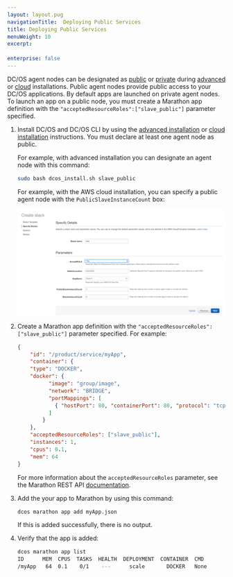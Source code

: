 ```yaml
---
layout: layout.pug
navigationTitle:  Deploying Public Services
title: Deploying Public Services
menuWeight: 10
excerpt:

enterprise: false
---
```


<!-- This source repo for this topic is https://github.com/dcos/dcos-docs -->


DC/OS agent nodes can be designated as [public](/1.7/overview/concepts/#public-agent-node) or [private](/1.7/overview/concepts/#private-agent-node) during [advanced](/1.7/administration/installing/oss/custom/) or [cloud](/1.7/administration/installing/oss/cloud/) installations. Public agent nodes provide public access to your DC/OS applications. By default apps are launched on private agent nodes. To launch an app on a public node, you must create a Marathon app definition with the `"acceptedResourceRoles":["slave_public"]` parameter specified.


1.  Install DC/OS and DC/OS CLI by using the [advanced installation](/1.7/administration/installing/oss/custom/) or [cloud installation](/1.7/administration/installing/oss/cloud/) instructions. You must declare at least one agent node as public.

    For example, with advanced installation you can designate an agent node with this command:

    ```bash
    sudo bash dcos_install.sh slave_public
    ```

    For example, with the AWS cloud installation, you can specify a public agent node with the `PublicSlaveInstanceCount` box:

    ![alt text](../img/dcos-aws-step2c.png)

1.  Create a Marathon app definition with the `"acceptedResourceRoles":["slave_public"]` parameter specified. For example:

    ```json
    {
        "id": "/product/service/myApp",
        "container": {
        "type": "DOCKER",
        "docker": {
              "image": "group/image",
              "network": "BRIDGE",
              "portMappings": [
                { "hostPort": 80, "containerPort": 80, "protocol": "tcp"}
              ]
            }
        },
        "acceptedResourceRoles": ["slave_public"],
        "instances": 1,
        "cpus": 0.1,
        "mem": 64
    }
    ```

    For more information about the `acceptedResourceRoles` parameter, see the Marathon REST API [documentation](https://mesosphere.github.io/marathon/docs/rest-api.html).

1.  Add the your app to Marathon by using this command:

    ```bash
    dcos marathon app add myApp.json
    ```

    If this is added successfully, there is no output.

1.  Verify that the app is added:

    ```bash
    dcos marathon app list
    ID      MEM  CPUS  TASKS  HEALTH  DEPLOYMENT  CONTAINER  CMD
    /myApp   64  0.1    0/1    ---      scale       DOCKER   None
    ```

 [1]: /1.7/tutorials/containerized-app/
 [3]: /1.7/administration/installing/oss/
 [4]: /1.7/usage/cli/install/
